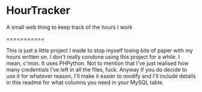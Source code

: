 HourTracker
===========

A small web thing to keep track of the hours I work

===========

This is just a little project I made to stop myself losing bits of paper with my hours written on. I don't really condone using this project for a while. I mean, c'mon. It uses PHPython. Not to mention that I've just realised how many credentials I've left in all the files, fuck. Anyway if you do decide to use it for whatever reason, I'll make it easier to modify and I'll include details in this readme for what columns you need in your MySQL table. 
